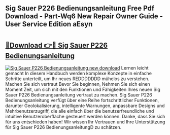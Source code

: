 ## Sig Sauer P226 Bedienungsanleitung Free Pdf Download - Part-Wq6 New Repair Owner Guide - User Service Edition aEsyn

# <h2><a href="http://df1uix.blite.top/?on=Sig+Sauer+P226+Bedienungsanleitung">🔗Download 👉🔴 Sig Sauer P226 Bedienungsanleitung</a></h2>

[![Sig Sauer P226 Bedienungsanleitung new download](https://i.imgur.com/lujVjoI.png)](http://df1uix.blite.top/?on=Sig+Sauer+P226+Bedienungsanleitung)
Lernen leicht gemacht In diesem Handbuch werden komplexe Konzepte in einfache Schritte unterteilt, um Ihr neues REDDDDDDD mühelos zu verstehen. Machen Sie sich vertraut Bevor Sie beginnen, Nehmen Sie sich einen Moment Zeit, um sich mit den Funktionen und Fähigkeiten Ihres neuen Sig Sauer P226 Bedienungsanleitung vertraut zu machen. Sig Sauer P226 Bedienungsanleitung verfügt über eine Reihe fortschrittlicher Funktionen, darunter Geolokalisierung, intelligente Warnungen, anpassbare Designs und Mehrbenutzerzugriff, die alle einfach über die benutzerfreundliche und intuitive Benutzeroberfläche gesteuert werden können. Danke, dass Sie sich für uns entschieden haben! Wir wissen Ihr Vertrauen und Ihre Unterstützung für Sig Sauer P226 BedienungsanleitungD zu schätzen.
